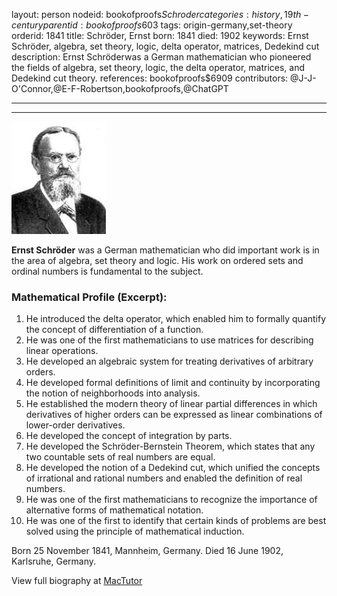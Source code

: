 layout: person
nodeid: bookofproofs$Schroder
categories: history,19th-century
parentid: bookofproofs$603
tags: origin-germany,set-theory
orderid: 1841
title: Schröder, Ernst
born: 1841
died: 1902
keywords: Ernst Schröder, algebra, set theory, logic, delta operator, matrices, Dedekind cut
description: Ernst Schröderwas a German mathematician who pioneered the fields of algebra, set theory, logic, the delta operator, matrices, and Dedekind cut theory.
references: bookofproofs$6909
contributors: @J-J-O'Connor,@E-F-Robertson,bookofproofs,@ChatGPT

---



---

![Schroder.jpg](https://github.com/bookofproofs/bookofproofs.github.io/blob/main/_sources/_assets/images/portraits/Schroder.jpg?raw=true)

**Ernst Schröder** was a German mathematician who did important work is in the area of algebra, set theory and logic. His work on ordered sets and ordinal numbers is fundamental to the subject.

### Mathematical Profile (Excerpt):
1. He introduced the delta operator, which enabled him to formally quantify the concept of differentiation of a function.
2. He was one of the first mathematicians to use matrices for describing linear operations.
3. He developed an algebraic system for treating derivatives of arbitrary orders.
4. He developed formal definitions of limit and continuity by incorporating the notion of neighborhoods into analysis.
5. He established the modern theory of linear partial differences in which derivatives of higher orders can be expressed as linear combinations of lower-order derivatives.
6. He developed the concept of integration by parts. 
7. He developed the Schröder-Bernstein Theorem, which states that any two countable sets of real numbers are equal. 
8. He developed the notion of a Dedekind cut, which unified the concepts of irrational and rational numbers and enabled the definition of real numbers.
9. He was one of the first mathematicians to recognize the importance of alternative forms of mathematical notation. 
10. He was one of the first to identify that certain kinds of problems are best solved using the principle of mathematical induction.

Born 25 November 1841, Mannheim, Germany. Died 16 June 1902, Karlsruhe, Germany.

View full biography at [MacTutor](https://mathshistory.st-andrews.ac.uk/Biographies/Schroder/)
